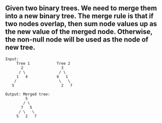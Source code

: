 ## Given two binary trees. We need to merge them into a new binary tree. The merge rule is that if two nodes overlap, then sum node values up as the new value of the merged node. Otherwise, the non-null node will be used as the node of new tree.

```
Input: 
     Tree 1            Tree 2                  
       2                 3                             
      / \               / \                            
     1   4             6   1                        
    /                   \   \                      
   5                     2   7                  

Output: Merged tree:
         5
        / \
       7   5
      / \   \ 
     5   2   7
```
